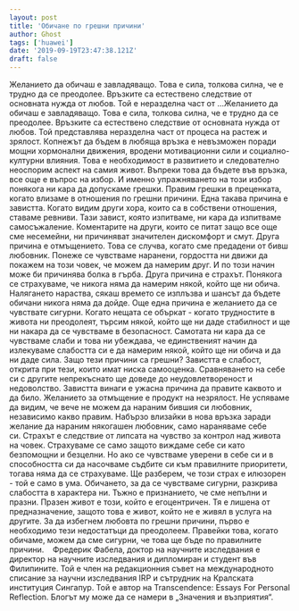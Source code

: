 ```yaml
---
layout: post
title: 'Обичане по грешни причини'
author: Ghost
tags: ['huawei']
date: '2019-09-19T23:47:38.121Z'
draft: false
---
```


Желанието да обичаш е завладяващо. Това е сила, толкова силна, че е трудно да се преодолее. Връзките са естествено следствие от основната нужда от любов. Той е неразделна част от ...Желанието да обичаш е завладяващо. Това е сила, толкова силна, че е трудно да се преодолее. Връзките са естествено следствие от основната нужда от любов. Той представлява неразделна част от процеса на растеж и зрялост. Копнежът да бъдем в любяща връзка е невъзможен поради мощни хормонални движения, вродени мотивационни сили и социално-културни влияния. Това е необходимост в развитието и следователно неоспорим аспект на самия живот. Въпреки това да бъдете във връзка, все още е въпрос на избор. И именно упражняването на този избор понякога ни кара да допускаме грешки. Правим грешки в преценката, когато влизаме в отношения по грешни причини. Една такава причина е завистта. Когато видим други хора, които са в собствени отношения, ставаме ревниви. Тази завист, която изпитваме, ни кара да изпитваме самосъжаление. Коментарите на други, които се питат защо все още сме несемейни, ни причиняват значителен дискомфорт и смут. Друга причина е отмъщението. Това се случва, когато сме предадени от бивш любовник. Понеже се чувстваме наранени, гордостта ни движи да покажем на този човек, че можем да намерим друг. И по този начин може би причинява болка в гърба. Друга причина е страхът. Понякога се страхуваме, че никога няма да намерим някой, който ще ни обича. Налягането нараства, сякаш времето се изплъзва и шансът да бъдете обичани никога няма да дойде. Още една причина е желанието да се чувствате сигурни. Когато нещата се объркат - когато трудностите в живота ни преодолеят, търсим някой, който ще ни даде стабилност и ще ни накара да се чувстваме в безопасност. Самотата ни кара да се чувстваме слаби и това ни убеждава, че единственият начин да излекуваме слабостта си е да намерим някой, който ще ни обича и да ни даде сила. Защо тези причини са грешни? Завистта е слабост, открита при тези, които имат ниска самооценка. Сравняването на себе си с другите непрекъснато ще доведе до неудовлетвореност и недоволство. Завистта винаги е ужасна причина да правите каквото и да било. Желанието за отмъщение е продукт на незрялост. Не успяваме да видим, че вече не можем да нараним бившия си любовник, независимо какво правим. Набързо влизайки в нова връзка заради желание да нараним някогашен любовник, само нараняваме себе си. Страхът е следствие от липсата на чувство за контрол над живота на човек. Страхуваме се само защото виждаме себе си като безпомощни и безцелни. Но ако се чувстваме уверени в себе си и в способността си да насочваме съдбите си към правилните приоритети, тогава няма да се страхуваме. Ще разберем, че този страх е илюзорен - той е само в ума. Обичането, за да се чувстваме сигурни, разкрива слабостта в характера ни. Тъжно е признанието, че сме непълни и празни. Празен живот е този, който е егоцентричен. Тя е лишена от предназначение, защото това е живот, който не е живял в услуга на другите. За да избегнем любовта по грешни причини, първо е необходимо тези недостатъци да преодолеем. Правейки това, когато обичаме, можем да сме сигурни, че това ще бъде по правилните причини.    Фредерик Фабела, доктор на научните изследвания е директор на научните изследвания и дипломиран и студент във Филипините. Той е член на редакционния съвет на международното списание за научни изследвания IRP и сътрудник на Кралската институция Сингапур. Той е автор на Transcendence: Essays For Personal Reflection. Блогът му може да се намери в „Значения и възприятия“.
